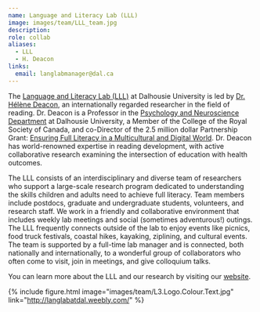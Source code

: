```yaml
---
name: Language and Literacy Lab (LLL)
image: images/team/LLL_team.jpg
description: 
role: collab
aliases:
  - LLL
  - H. Deacon
links:
  email: langlabmanager@dal.ca
---
```


The [Language and Literacy Lab (LLL)](https://langlabatdal.weebly.com/) at Dalhousie University is led by [Dr. Hélène Deacon](https://www.dal.ca/faculty/science/psychology_neuroscience/faculty-staff/our-faculty/helene-deacon.html), an internationally regarded researcher in the field of reading. Dr. Deacon is a Professor in the [Psychology and Neuroscience Department](https://www.dal.ca/faculty/science/psychology_neuroscience.html) at Dalhousie University, a Member of the College of the Royal Society of Canada, and co-Director of the 2.5 million dollar Partnership Grant: [Ensuring Full Literacy in a Multicultural and Digital World](https://ensuringliteracy.ca/). Dr. Deacon has world-renowned expertise in reading development, with active collaborative research examining the intersection of education with health outcomes.

The LLL consists of an interdisciplinary and diverse team of researchers who support a large-scale research program dedicated to understanding the skills children and adults need to achieve full literacy. Team members include postdocs, graduate and undergraduate students, volunteers, and research staff. We work in a friendly and collaborative environment that includes weekly lab meetings and social (sometimes adventurous!) outings. The LLL frequently connects outside of the lab to enjoy events like picnics, food truck festivals, coastal hikes, kayaking, ziplining, and cultural events. The team is supported by a full-time lab manager and is connected, both nationally and internationally, to a wonderful group of collaborators who often come to visit, join in meetings, and give colloquium talks.

You can learn more about the LLL and our research by visiting our [website](http://langlabatdal.weebly.com/).

{% include figure.html image="images/team/L3.Logo.Colour.Text.jpg" link="http://langlabatdal.weebly.com/" %}